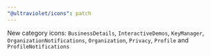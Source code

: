 ```yaml
---
"@ultraviolet/icons": patch
---
```


New category icons: `BusinessDetails`, `InteractiveDemos`, `KeyManager`, `OrganizationNotifications`, `Organization`, `Privacy`, `Profile` and `ProfileNotifications`
